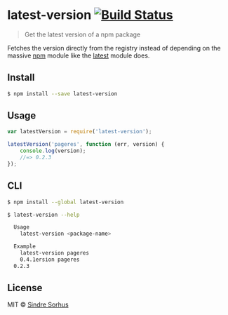 # latest-version [![Build Status](https://travis-ci.org/sindresorhus/latest-version.svg?branch=master)](https://travis-ci.org/sindresorhus/latest-version)

> Get the latest version of a npm package

Fetches the version directly from the registry instead of depending on the massive [npm](https://github.com/npm/npm/blob/8b5e7b6ae5b4cd2d7d62eaf93b1428638b387072/package.json#L37-L85) module like the [latest](https://github.com/bahamas10/node-latest) module does.


## Install

```sh
$ npm install --save latest-version
```


## Usage

```js
var latestVersion = require('latest-version');

latestVersion('pageres', function (err, version) {
	console.log(version);
	//=> 0.2.3
});
```


## CLI

```sh
$ npm install --global latest-version
```

```sh
$ latest-version --help

  Usage
    latest-version <package-name>

  Example
    latest-version pageres
    0.4.1ersion pageres
  0.2.3
```


## License

MIT © [Sindre Sorhus](http://sindresorhus.com)
